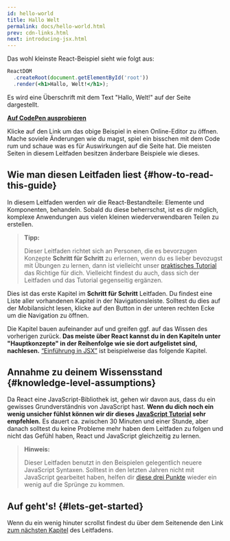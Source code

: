 ```yaml
---
id: hello-world
title: Hallo Welt
permalink: docs/hello-world.html
prev: cdn-links.html
next: introducing-jsx.html
---
```


Das wohl kleinste React-Beispiel sieht wie folgt aus:

```jsx
ReactDOM
  .createRoot(document.getElementById('root'))
  .render(<h1>Hallo, Welt!</h1>);
```

Es wird eine Überschrift mit dem Text "Hallo, Welt!" auf der Seite dargestellt.

**[Auf CodePen ausprobieren](https://codepen.io/gaearon/pen/rrpgNB?editors=1010)**

Klicke auf den Link um das obige Beispiel in einen Online-Editor zu öffnen.
Mache soviele Änderungen wie du magst, spiel ein bisschen mit dem Code rum und schaue was es für Auswirkungen auf die Seite hat.
Die meisten Seiten in diesem Leitfaden besitzen änderbare Beispiele wie dieses.


## Wie man diesen Leitfaden liest {#how-to-read-this-guide}

In diesem Leitfaden werden wir die React-Bestandteile: Elemente und Komponenten, behandeln.
Sobald du diese beherrschst, ist es dir möglich, komplexe Anwendungen aus vielen kleinen wiederverwendbaren Teilen zu erstellen.

>**Tipp:**
>
>Dieser Leitfaden richtet sich an Personen, die es bevorzugen Konzepte **Schritt für Schritt** zu erlernen, wenn du es lieber bevozugst
>mit Übungen zu lernen, dann ist vielleicht unser [praktisches Tutorial](/tutorial/tutorial.html) das Richtige für dich.
>Vielleicht findest du auch, dass sich der Leitfaden und das Tutorial gegenseitig ergänzen.

Dies ist das erste Kapitel im **Schritt für Schritt** Leitfaden. Du findest eine Liste aller vorhandenen Kapitel in der Navigationsleiste.
Solltest du dies auf der Mobilansicht lesen, klicke auf den Button in der unteren rechten Ecke um die Navigation zu öffnen.

Die Kapitel bauen aufeinander auf und greifen ggf. auf das Wissen des vorherigen zurück. **Das meiste über React kannst du in den Kapiteln unter "Hauptkonzepte" in der Reihenfolge wie sie dort aufgelistet sind, nachlesen.** [“Einführung in JSX”](/docs/introducing-jsx.html) ist beispielweise das folgende Kapitel.

## Annahme zu deinem Wissensstand {#knowledge-level-assumptions}

Da React eine JavaScript-Bibliothek ist, gehen wir davon aus, dass du ein gewisses Grundverständnis von JavaScript hast.
**Wenn du dich noch ein wenig unsicher fühlst können wir dir dieses [JavaScript Tutorial](https://developer.mozilla.org/de/docs/Web/JavaScript/Eine_Wiedereinfuehrung_in_JavaScript) sehr empfehlen.**
Es dauert ca. zwischen 30 Minuten und einer Stunde, aber danach solltest du keine Probleme mehr haben dem Leitfaden zu folgen
und nicht das Gefühl haben, React und JavaScript gleichzeitig zu lernen.

>**Hinweis:**
>
>Dieser Leitfaden benutzt in den Beispielen gelegentlich neuere JavaScript Syntaxen. Solltest in den letzten Jahren nicht mit JavaScript gearbeitet haben, helfen dir [diese drei Punkte](https://gist.github.com/gaearon/683e676101005de0add59e8bb345340c) wieder ein wenig auf die Sprünge zu kommen.

## Auf geht's! {#lets-get-started}

Wenn du ein wenig hinuter scrollst findest du über dem Seitenende den Link [zum nächsten Kapitel](/docs/introducing-jsx.html) des Leitfadens.
